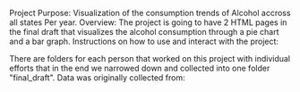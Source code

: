 Project Purpose: Visualization of the consumption trends of Alcohol accross all states Per year.
Overview: The project is going to have 2 HTML pages in the final draft that visualizes the alcohol consumption through a pie chart and a bar graph. 
Instructions on how to use and interact with the project:

There are folders for each person that worked on this project with individual efforts that in the end we narrowed down and collected into one folder "final_draft".
Data was originally collected from:
